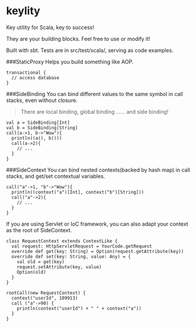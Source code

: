 keylity
=======
Key utility for Scala, key to success!

They are your building blocks. Feel free to use or modify it!

Built with sbt. Tests are in src/test/scala/, serving as code examples.

###StaticProxy
Helps you build something like AOP.
```
transactional {
  // access database
}
```

###SideBinding
You can bind different values to the same symbol in call stacks, even without closure.
> There are local binding, global binding ...... and side binding!

```
val a = SideBinding[Int]
val b = SideBinding[String]
call(a->1, b->"Wow"){
  println((a(), b()))
  call(a->2){
    // ...
  }
}
```


###SideContext
You can bind nested contexts(backed by hash map) in call stacks, and get/set contextual variables.
```
call("a"->1, "b"->"Wow"){
  println((context("a")[Int], context("b")[String]))
  call("a"->2){
    // ...
  }
}
```
If you are using Servlet or IoC framework, you can also adapt your context as the root of SideContext.
```
class RequestContext extends ContextLike {
  val request: HttpServletRequest = YourCode.getRequest
  override def get(key: String) = Option(request.getAttribute(key))
  override def set(key: String, value: Any) = {
    val old = get(key)
    request.setAttribute(key, value)
    Option(old)
  }
}

rootCall(new RequestContext) {
  context("userId", 109913)
  call ("a"->90) {
    println(context("userId") + " " + context("a"))
  }
}
```
